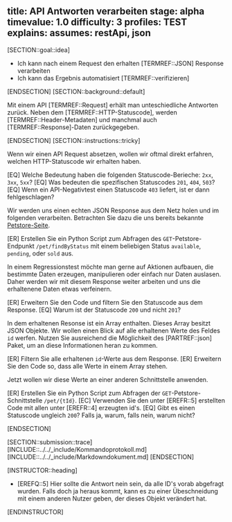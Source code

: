title: API Antworten verarbeiten
stage: alpha
timevalue: 1.0
difficulty: 3
profiles: TEST
explains:
assumes: restApi, json
---
[SECTION::goal::idea]

- Ich kann nach einem Request den erhalten [TERMREF::JSON] Response verarbeiten
- Ich kann das Ergebnis automatisiert [TERMREF::verifizieren]

[ENDSECTION]
[SECTION::background::default]

Mit einem API [TERMREF::Request] erhält man unteschiedliche Antworten zurück. Neben dem [TERMREF::HTTP-Statuscode],
werden [TERMREF::Header-Metadaten] und manchmal auch [TERMREF::Response]-Daten zurückgegeben.

[ENDSECTION]
[SECTION::instructions::tricky]

Wenn wir einen API Request absetzen, wollen wir oftmal direkt erfahren, welchen HTTP-Statuscode wir erhalten haben.

[EQ] Welche Bedeutung haben die folgenden Statuscode-Berieche: `2xx`, `3xx`, `5xx`?
[EQ] Was bedeuten die spezifischen Statuscodes `201`, `404`, `503`?
[EQ] Wenn ein API-Negativtest einen Statuscode `403` liefert, ist er dann fehlgeschlagen?

Wir werden uns einen echten JSON Response aus dem Netz holen und im folgenden verarbeiten. Betrachten Sie dazu die
uns bereits bekannte [Petstore-Seite](https://petstore.swagger.io).

[ER] Erstellen Sie ein Python Script zum Abfragen des `GET`-Petstore-Endpunkt `/pet/findByStatus` mit einem beliebigen Status
`available`, `pending`, oder `sold` aus.

In einem Regressionstest möchte man gerne auf Aktionen aufbauen, die bestimmte Daten erzeugen, manipulieren oder einfach nur
Daten auslasen. Daher werden wir mit diesem Response weiter arbeiten und uns die erhaltenene Daten etwas verfeinern.

[ER] Erweitern Sie den Code und filtern Sie den Statuscode aus dem Response.
[EQ] Warum ist der Statuscode `200` und nicht `201`?

In dem erhaltenen Resonse ist ein Array enthalten. Dieses Array besitzt JSON Objekte. Wir wollen einen Blick auf alle
erhaltenen Werte des Feldes `id` werfen. Nutzen Sie ausreichend die Möglichkeit des [PARTREF::json] Paket, um an diese
Informationen heran zu kommen.

[ER] Filtern Sie alle erhaltenen `id`-Werte aus dem Response.
[ER] Erweitern Sie den Code so, dass alle Werte in einem Array stehen.

Jetzt wollen wir diese Werte an einer anderen Schnittstelle anwenden.

[ER] Erstellen Sie ein Python Script zum Abfragen der `GET`-Petstore-Schnittstelle `/pet/{tId}`.
[EC] Verwenden Sie den unter [EREFR::5] erstellten Code mit allen unter [EREFR::4] erzeugten id's.
[EQ] Gibt es einen Statuscode ungleich `200`? Falls ja, warum, falls nein, warum nicht?

[ENDSECTION]

[SECTION::submission::trace]
[INCLUDE::../../_include/Kommandoprotokoll.md]
[INCLUDE::../../_include/Markdowndokument.md]
[ENDSECTION]

[INSTRUCTOR::heading]

- [EREFQ::5] Hier sollte die Antwort nein sein, da alle ID's vorab abgefragt wurden. Falls doch ja heraus kommt, kann es zu einer Übeschneidung mit einem anderen Nutzer geben, der dieses Objekt verändert hat.

[ENDINSTRUCTOR]

